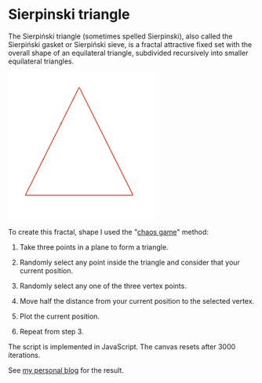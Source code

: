# Sierpinski triangle

The Sierpiński triangle (sometimes spelled Sierpinski), also called the Sierpiński gasket or Sierpiński sieve, is a fractal attractive fixed set with the overall shape of an equilateral triangle, subdivided recursively into smaller equilateral triangles. 

![Animation showing the final result](img/sierpinski.gif)

To create this fractal, shape I used the "[chaos game](https://en.wikipedia.org/wiki/Sierpi%C5%84ski_triangle#Chaos_game)" method:

1) Take three points in a plane to form a triangle.

2) Randomly select any point inside the triangle and consider that your current position.

3) Randomly select any one of the three vertex points.

4) Move half the distance from your current position to the selected vertex.

5) Plot the current position.

6)  Repeat from step 3.

The script is implemented in JavaScript. The canvas resets after 3000 iterations.

See [my personal blog](https://sites.google.com/view/emanuelemusumeci/blog/sierpi%C5%84ski-triangle) for the result.
